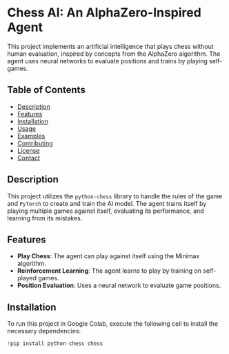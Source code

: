 # Chess AI: An AlphaZero-Inspired Agent

This project implements an artificial intelligence that plays chess without human evaluation, inspired by concepts from the AlphaZero algorithm. The agent uses neural networks to evaluate positions and trains by playing self-games.

## Table of Contents

- [Description](#description)
- [Features](#features)
- [Installation](#installation)
- [Usage](#usage)
- [Examples](#examples)
- [Contributing](#contributing)
- [License](#license)
- [Contact](#contact)

## Description

This project utilizes the `python-chess` library to handle the rules of the game and `PyTorch` to create and train the AI model. The agent trains itself by playing multiple games against itself, evaluating its performance, and learning from its mistakes.

## Features

- **Play Chess**: The agent can play against itself using the Minimax algorithm.
- **Reinforcement Learning**: The agent learns to play by training on self-played games.
- **Position Evaluation**: Uses a neural network to evaluate game positions.

## Installation

To run this project in Google Colab, execute the following cell to install the necessary dependencies:

```python
!pip install python-chess chess
